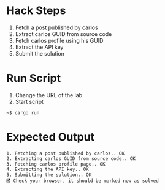 # Hack Steps

1. Fetch a post published by carlos
2. Extract carlos GUID from source code
3. Fetch carlos profile using his GUID
4. Extract the API key
5. Submit the solution

# Run Script

1. Change the URL of the lab
2. Start script

```
~$ cargo run
```

# Expected Output

```
1. Fetching a post published by carlos.. OK
2. Extracting carlos GUID from source code.. OK
3. Fetching carlos profile page.. OK
4. Extracting the API key.. OK
5. Submitting the solution.. OK
🗹 Check your browser, it should be marked now as solved
```
